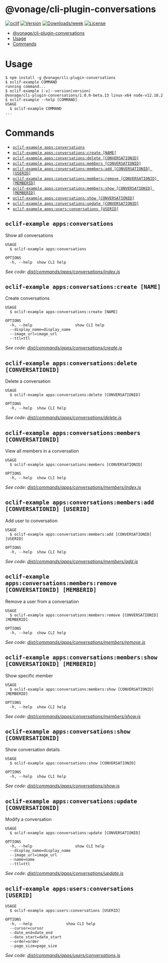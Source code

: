 # @vonage/cli-plugin-conversations

[![oclif](https://img.shields.io/badge/cli-oclif-brightgreen.svg)](https://oclif.io)
[![Version](https://img.shields.io/npm/v/@vonage/cli-plugin-conversations.svg)](https://npmjs.org/conversations/@vonage/cli-plugin-conversations)
[![Downloads/week](https://img.shields.io/npm/dw/@vonage/cli-plugin-conversations.svg)](https://npmjs.org/conversations/@vonage/cli-plugin-conversations)
[![License](https://img.shields.io/npm/l/@vonage/cli-plugin-conversations.svg)](https://github.com/Vonage/vonage-cli/blob/master/conversationss/conversations/conversations.json)

<!-- toc -->
* [@vonage/cli-plugin-conversations](#vonagecli-plugin-conversations)
* [Usage](#usage)
* [Commands](#commands)
<!-- tocstop -->

# Usage

<!-- usage -->
```sh-session
$ npm install -g @vonage/cli-plugin-conversations
$ oclif-example COMMAND
running command...
$ oclif-example (-v|--version|version)
@vonage/cli-plugin-conversations/1.0.0-beta.13 linux-x64 node-v12.18.2
$ oclif-example --help [COMMAND]
USAGE
  $ oclif-example COMMAND
...
```
<!-- usagestop -->

# Commands

<!-- commands -->
* [`oclif-example apps:conversations`](#oclif-example-appsconversations)
* [`oclif-example apps:conversations:create [NAME]`](#oclif-example-appsconversationscreate-name)
* [`oclif-example apps:conversations:delete [CONVERSATIONID]`](#oclif-example-appsconversationsdelete-conversationid)
* [`oclif-example apps:conversations:members [CONVERSATIONID]`](#oclif-example-appsconversationsmembers-conversationid)
* [`oclif-example apps:conversations:members:add [CONVERSATIONID] [USERID]`](#oclif-example-appsconversationsmembersadd-conversationid-userid)
* [`oclif-example apps:conversations:members:remove [CONVERSATIONID] [MEMBERID]`](#oclif-example-appsconversationsmembersremove-conversationid-memberid)
* [`oclif-example apps:conversations:members:show [CONVERSATIONID] [MEMBERID]`](#oclif-example-appsconversationsmembersshow-conversationid-memberid)
* [`oclif-example apps:conversations:show [CONVERSATIONID]`](#oclif-example-appsconversationsshow-conversationid)
* [`oclif-example apps:conversations:update [CONVERSATIONID]`](#oclif-example-appsconversationsupdate-conversationid)
* [`oclif-example apps:users:conversations [USERID]`](#oclif-example-appsusersconversations-userid)

## `oclif-example apps:conversations`

Show all conversations

```
USAGE
  $ oclif-example apps:conversations

OPTIONS
  -h, --help  show CLI help
```

_See code: [dist/commands/apps/conversations/index.js](https://github.com/Vonage/vonage-cli/blob/v1.0.0-beta.13/dist/commands/apps/conversations/index.js)_

## `oclif-example apps:conversations:create [NAME]`

Create conversations

```
USAGE
  $ oclif-example apps:conversations:create [NAME]

OPTIONS
  -h, --help                   show CLI help
  --display_name=display_name
  --image_url=image_url
  --ttl=ttl
```

_See code: [dist/commands/apps/conversations/create.js](https://github.com/Vonage/vonage-cli/blob/v1.0.0-beta.13/dist/commands/apps/conversations/create.js)_

## `oclif-example apps:conversations:delete [CONVERSATIONID]`

Delete a conversation

```
USAGE
  $ oclif-example apps:conversations:delete [CONVERSATIONID]

OPTIONS
  -h, --help  show CLI help
```

_See code: [dist/commands/apps/conversations/delete.js](https://github.com/Vonage/vonage-cli/blob/v1.0.0-beta.13/dist/commands/apps/conversations/delete.js)_

## `oclif-example apps:conversations:members [CONVERSATIONID]`

View all members in a conversation

```
USAGE
  $ oclif-example apps:conversations:members [CONVERSATIONID]

OPTIONS
  -h, --help  show CLI help
```

_See code: [dist/commands/apps/conversations/members/index.js](https://github.com/Vonage/vonage-cli/blob/v1.0.0-beta.13/dist/commands/apps/conversations/members/index.js)_

## `oclif-example apps:conversations:members:add [CONVERSATIONID] [USERID]`

Add user to conversation

```
USAGE
  $ oclif-example apps:conversations:members:add [CONVERSATIONID] [USERID]

OPTIONS
  -h, --help  show CLI help
```

_See code: [dist/commands/apps/conversations/members/add.js](https://github.com/Vonage/vonage-cli/blob/v1.0.0-beta.13/dist/commands/apps/conversations/members/add.js)_

## `oclif-example apps:conversations:members:remove [CONVERSATIONID] [MEMBERID]`

Remove a user from a conversation

```
USAGE
  $ oclif-example apps:conversations:members:remove [CONVERSATIONID] [MEMBERID]

OPTIONS
  -h, --help  show CLI help
```

_See code: [dist/commands/apps/conversations/members/remove.js](https://github.com/Vonage/vonage-cli/blob/v1.0.0-beta.13/dist/commands/apps/conversations/members/remove.js)_

## `oclif-example apps:conversations:members:show [CONVERSATIONID] [MEMBERID]`

Show specific member

```
USAGE
  $ oclif-example apps:conversations:members:show [CONVERSATIONID] [MEMBERID]

OPTIONS
  -h, --help  show CLI help
```

_See code: [dist/commands/apps/conversations/members/show.js](https://github.com/Vonage/vonage-cli/blob/v1.0.0-beta.13/dist/commands/apps/conversations/members/show.js)_

## `oclif-example apps:conversations:show [CONVERSATIONID]`

Show conversation details

```
USAGE
  $ oclif-example apps:conversations:show [CONVERSATIONID]

OPTIONS
  -h, --help  show CLI help
```

_See code: [dist/commands/apps/conversations/show.js](https://github.com/Vonage/vonage-cli/blob/v1.0.0-beta.13/dist/commands/apps/conversations/show.js)_

## `oclif-example apps:conversations:update [CONVERSATIONID]`

Modify a conversation

```
USAGE
  $ oclif-example apps:conversations:update [CONVERSATIONID]

OPTIONS
  -h, --help                   show CLI help
  --display_name=display_name
  --image_url=image_url
  --name=name
  --ttl=ttl
```

_See code: [dist/commands/apps/conversations/update.js](https://github.com/Vonage/vonage-cli/blob/v1.0.0-beta.13/dist/commands/apps/conversations/update.js)_

## `oclif-example apps:users:conversations [USERID]`

```
USAGE
  $ oclif-example apps:users:conversations [USERID]

OPTIONS
  -h, --help               show CLI help
  --cursor=cursor
  --date_end=date_end
  --date_start=date_start
  --order=order
  --page_size=page_size
```

_See code: [dist/commands/apps/users/conversations.js](https://github.com/Vonage/vonage-cli/blob/v1.0.0-beta.13/dist/commands/apps/users/conversations.js)_
<!-- commandsstop -->
